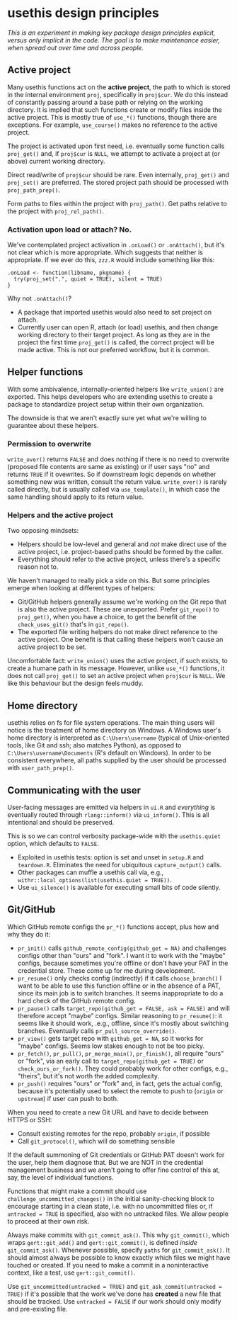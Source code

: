 # usethis design principles

*This is an experiment in making key package design principles explicit, versus only implicit in the code. The goal is to make maintenance easier, when spread out over time and across people.*

## Active project

Many usethis functions act on the **active project**, the path to which is stored in the internal environment `proj`, specifically in `proj$cur`.
We do this instead of constantly passing around a base path or relying on the working directory.
It is implied that such functions create or modify files inside the active project.
This is mostly true of `use_*()` functions, though there are exceptions.
For example, `use_course()` makes no reference to the active project.

The project is activated upon first need, i.e. eventually some function calls `proj_get()` and, if `proj$cur` is `NULL`, we attempt to activate a project at (or above) current working directory.

Direct read/write of `proj$cur` should be rare.
Even internally, `proj_get()` and `proj_set()` are preferred.
The stored project path should be processed with `proj_path_prep()`.

Form paths to files within the project with `proj_path()`.
Get paths relative to the project with `proj_rel_path()`.

### Activation upon load or attach? No.

We've contemplated project activation in `.onLoad()` or `.onAttach()`, but it's not clear which is more appropriate.
Which suggests that neither is appropriate.
If we ever do this, `zzz.R` would include something like this:

``` {.r}
.onLoad <- function(libname, pkgname) {
  try(proj_set(".", quiet = TRUE), silent = TRUE)
}
```

Why not `.onAttach()`?

-   A package that imported usethis would also need to set project on attach.
-   Currently user can open R, attach (or load) usethis, and then change working directory to their target project. As long as they are in the project the first time `proj_get()` is called, the correct project will be made active. This is not our preferred workflow, but it is common.

## Helper functions

With some ambivalence, internally-oriented helpers like `write_union()` are exported.
This helps developers who are extending usethis to create a package to standardize project setup within their own organization.

The downside is that we aren't exactly sure yet what we're willing to guarantee about these helpers.

### Permission to overwrite

`write_over()` returns `FALSE` and does nothing if there is no need to overwrite (proposed file contents are same as existing) or if user says "no" and returns `TRUE` if it ovewrites.
So if downstream logic depends on whether something new was written, consult the return value.
`write_over()` is rarely called directly, but is usually called via `use_template()`, in which case the same handling should apply to its return value.

### Helpers and the active project

Two opposing mindsets:

-   Helpers should be low-level and general and *not* make direct use of the active project, i.e. project-based paths should be formed by the caller.
-   Everything should refer to the active project, unless there's a specific reason not to.

We haven't managed to really pick a side on this.
But some principles emerge when looking at different types of helpers:

-   Git/GitHub helpers generally assume we're working on the Git repo that is also the active project. These are unexported. Prefer `git_repo()` to `proj_get()`, when you have a choice, to get the benefit of the `check_uses_git()` that's in `git_repo()`.
-   The exported file writing helpers do not make direct reference to the active project. One benefit is that calling these helpers won't cause an active project to be set.

Uncomfortable fact: `write_union()` uses the active project, if such exists, to create a humane path in its message.
However, unlike `use_*()` functions, it does not call `proj_get()` to set an active project when `proj$cur` is `NULL`.
We like this behaviour but the design feels muddy.

## Home directory

usethis relies on fs for file system operations.
The main thing users will notice is the treatment of home directory on Windows.
A Windows user's home directory is interpreted as `C:\Users\username` (typical of Unix-oriented tools, like Git and ssh; also matches Python), as opposed to `C:\Users\username\Documents` (R's default on Windows).
In order to be consistent everywhere, all paths supplied by the user should be processed with `user_path_prep()`.

## Communicating with the user

User-facing messages are emitted via helpers in `ui.R` and *everything* is eventually routed through `rlang::inform()` via `ui_inform()`.
This is all intentional and should be preserved.

This is so we can control verbosity package-wide with the `usethis.quiet` option, which defaults to `FALSE`.

-   Exploited in usethis tests: option is set and unset in `setup.R` and `teardown.R`. Eliminates the need for ubiquitous `capture_output()` calls.
-   Other packages can muffle a usethis call via, e.g., `withr::local_options(list(usethis.quiet = TRUE))`.
-   Use `ui_silence()` is available for executing small bits of code silently.

## Git/GitHub

Which GitHub remote configs the `pr_*()` functions accept, plus how and why they do it:

-   `pr_init()` calls `github_remote_config(github_get = NA)` and challenges configs other than "ours" and "fork". I want it to work with the "maybe" configs, because sometimes you're offline or don't have your PAT in the credential store. These come up for me during development.
-   `pr_resume()` only checks config (indirectly) if it calls `choose_branch()` I want to be able to use this function offline or in the absence of a PAT, since its main job is to switch branches. It seems inappropriate to do a hard check of the GitHub remote config.
-   `pr_pause()` calls `target_repo(github_get = FALSE, ask = FALSE)` and will therefore accept "maybe" configs. Similar reasoning to `pr_resume()`: it seems like it should work, .e.g., offline, since it's mostly about switching branches. Eventually calls `pr_pull_source_override()`.
-   `pr_view()` gets target repo with `github_get = NA`, so it works for "maybe" configs. Seems low stakes enough to not be too picky.
-   `pr_fetch()`, `pr_pull()`, `pr_merge_main()`, `pr_finish()`, all require "ours" or "fork", via an early call to `target_repo(github_get = TRUE)` or `check_ours_or_fork()`. They could probably work for other configs, e.g., "theirs", but it's not worth the added complexity.
-   `pr_push()` requires "ours" or "fork" and, in fact, gets the actual config, because it's potentially used to select the remote to push to (`origin` or `upstream`) if user can push to both.

When you need to create a new Git URL and have to decide between HTTPS or SSH:

-   Consult existing remotes for the repo, probably `origin`, if possible
-   Call `git_protocol()`, which will do something sensible

If the default summoning of Git credentials or GitHub PAT doesn't work for the user, help them diagnose that.
But we are NOT in the credential management business and we aren't going to offer fine control of this at, say, the level of individual functions.

Functions that might make a commit should use `challenge_uncommitted_changes()` in the initial sanity-checking block to encourage starting in a clean state, i.e. with no uncommitted files or, if `untracked = TRUE` is specified, also with no untracked files.
We allow people to proceed at their own risk.

Always make commits with `git_commit_ask()`.
This why `git_commit()`, which wraps `gert::git_add()` and `gert::git_commit()`, is defined *inside* `git_commit_ask()`.
Whenever possible, specify `paths` for `git_commit_ask()`.
It should almost always be possible to know exactly which files we might have touched or created.
If you need to make a commit in a noninteractive context, like a test, use `gert::git_commit()`.

Use `git_uncommitted(untracked = TRUE)` and `git_ask_commit(untracked = TRUE)` if it's possible that the work we've done has **created** a new file that should be tracked.
Use `untracked = FALSE` if our work should only modify and pre-existing file.
